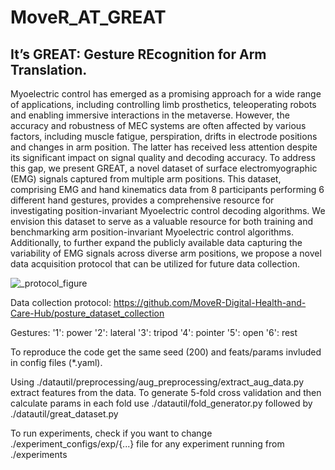 # MoveR_AT_GREAT
## It’s GREAT: Gesture REcognition for Arm Translation.

Myoelectric control has emerged as a promising approach for a wide range of applications, including controlling limb prosthetics, teleoperating robots and enabling immersive interactions in the metaverse. However, the accuracy and robustness of MEC systems are often affected by various factors, including muscle fatigue, perspiration, drifts in electrode positions and changes in arm position. The latter has received less attention despite its significant impact on signal quality and decoding accuracy. To address this gap, we present GREAT, a novel dataset of surface electromyographic (EMG) signals captured from multiple arm positions. This dataset, comprising EMG and hand kinematics data from 8 participants performing 6 different hand gestures, provides a comprehensive resource for investigating position-invariant Myoelectric control decoding algorithms. We envision this dataset to serve as a valuable resource for both training and benchmarking arm position-invariant Myoelectric control algorithms. Additionally, to further expand the publicly available data capturing the variability of EMG signals across diverse arm positions, we propose a novel data acquisition protocol that can be utilized for future data collection.

![_protocol_figure](https://github.com/KatarzynaSzymaniak/arm_dataset_translation/assets/66835164/623a1e17-f2f7-4120-b2c7-6efb262e0174)

Data collection protocol: https://github.com/MoveR-Digital-Health-and-Care-Hub/posture_dataset_collection

Gestures:
  '1': power
  '2': lateral
  '3': tripod
  '4': pointer
  '5': open
  '6': rest

To reproduce the code get the same seed (200) and feats/params invluded in config files (*.yaml).

Using ./datautil/preprocessing/aug_preprocessing/extract_aug_data.py extract features from the data. 
To generate 5-fold cross validation and then calculate params in each fold use ./datautil/fold_generator.py followed by ./datautil/great_dataset.py

To run experiments, check if you want to change ./experiment_configs/exp/{...} file for any experiment running from ./experiments
  
